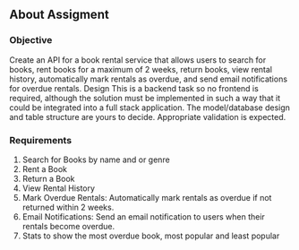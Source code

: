 
## About Assigment

### Objective

Create an API for a book rental service that allows users to search for books, rent books for a
maximum of 2 weeks, return books, view rental history, automatically mark rentals as
overdue, and send email notifications for overdue rentals.
Design
This is a backend task so no frontend is required, although the solution must be implemented
in such a way that it could be integrated into a full stack application. The model/database
design and table structure are yours to decide. Appropriate validation is expected.

### Requirements

1. Search for Books by name and or genre
2. Rent a Book
3. Return a Book
4. View Rental History
5. Mark Overdue Rentals: Automatically mark rentals as overdue if not returned
   within 2 weeks.
6. Email Notifications: Send an email notification to users when their rentals become
   overdue.
7. Stats to show the most overdue book, most popular and least popular
